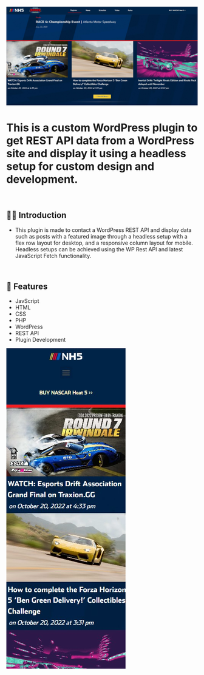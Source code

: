 ![](https://github.com/Matthewpco/WP-Plugin-API-Posts/blob/main/wp-plugin-restapi.jpg)

# This is a custom WordPress plugin to get REST API data from a WordPress site and display it using a headless setup for custom design and development.

<br>

## 🙋‍♂️ Introduction

- This plugin is made to contact a WordPress REST API and display data such as posts with a featured image through a headless setup with a flex row layout for desktop, and a responsive column layout for mobile. Headless setups can be achieved using the WP Rest API and latest JavaScript Fetch functionality. 

<br>

## 📜 Features

- JavScript
- HTML
- CSS
- PHP
- WordPress
- REST API
- Plugin Development
  <br>

![](https://github.com/Matthewpco/WP-Plugin-API-Posts/blob/main/wp-plugin-restapi-mobile.jpg)
